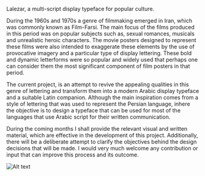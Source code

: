 Lalezar, a multi-script display typeface for popular culture.

During the 1960s and 1970s a genre of filmmaking emerged in Iran, which was commonly known as Film-Farsi. The main focus of the films produced in this period was on popular subjects such as, sexual romances, musicals and unrealistic heroic characters. The movie posters designed to represent these films were also intended to exaggerate these elements by the use of provocative imagery and a particular type of display lettering. These bold and dynamic letterforms were so popular and widely used that perhaps one can consider them the most significant component of film posters in that period. 

The current project, is an attempt to revive the appealing qualities in this genre of lettering and transform them into a modern Arabic display typeface and a suitable Latin companion. Although the main inspiration comes from a style of lettering that was used to represent the Persian language, inhere the objective is to design a typeface that can be used for most of the languages that use Arabic script for their written communication. 

During the coming months I shall provide the relevant visual and written material, which are effective in the development of this project. Additionally, there will be a deliberate attempt to clarify the objectives behind the design decisions that will be made. I would very much welcome any contribution or input that can improve this process and its outcome.

![Alt text](https://github.com/BornaIz/Lalezar/blob/master/Specimen%20files/PNG/Lalezar_Specimen_v1.000_01.png)
